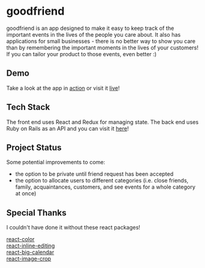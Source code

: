 # goodfriend

goodfriend is an app designed to make it easy to keep track of the important events in the lives of the people you care about. It also has applications for small businesses - there is no better way to show you care than by remembering the important moments in the lives of your customers! If you can tailor your product to those events, even better :)

## Demo

Take a look at the app in [action](https://youtu.be/sjHAAJeoVFM) or visit it [live](https://goodfriend.netlify.app/)!

## Tech Stack
The front end uses React and Redux for managing state. The back end uses Ruby on Rails as an API and you can visit it [here](https://github.com/jzolo22/goodfriend-backend)!

## Project Status
Some potential improvements to come:

* the option to be private until friend request has been accepted
* the option to allocate users to different categories (i.e. close friends, family, acquaintances, customers, and see events for a whole category at once)

## Special Thanks
I couldn't have done it without these react packages!

[react-color](https://casesandberg.github.io/react-color/)  
[react-inline-editing](https://www.npmjs.com/package/react-inline-editing)  
[react-big-calendar](https://github.com/jquense/react-big-calendar)  
[react-image-crop](https://github.com/DominicTobias/react-image-crop)
